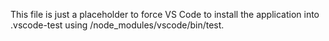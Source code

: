 This file is just a placeholder to force VS Code to install the application into
.vscode-test using /node_modules/vscode/bin/test.
